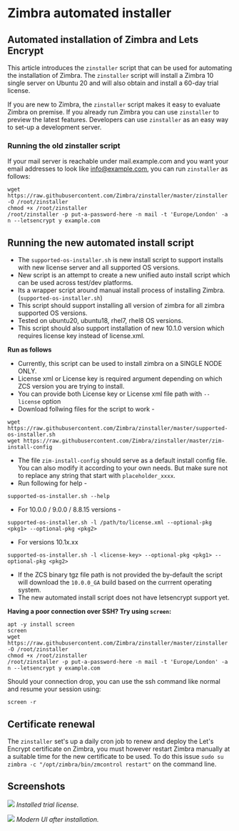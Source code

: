 # Zimbra automated installer

## Automated installation of Zimbra and Lets Encrypt

This article introduces the `zinstaller` script that can be used for automating the installation of Zimbra. The `zinstaller` script will install a Zimbra 10 single server on Ubuntu 20 and will also obtain and install a 60-day trial license.

If you are new to Zimbra, the `zinstaller` script makes it easy to evaluate Zimbra on premise. If you already run Zimbra you can use `zinstaller` to preview the latest features. Developers can use `zinstaller` as an easy way to set-up a development server.

### Running the old zinstaller script

If your mail server is reachable under mail.example.com and you want your email addresses to look like info@example.com, you can run `zinstaller` as follows:

```
wget https://raw.githubusercontent.com/Zimbra/zinstaller/master/zinstaller -O /root/zinstaller
chmod +x /root/zinstaller
/root/zinstaller -p put-a-password-here -n mail -t 'Europe/London' -a n --letsencrypt y example.com

```

## Running the new automated install script

- The `supported-os-installer.sh` is new install script to support installs with new license server and all supported OS versions.
- New script is an attempt to create a new unified auto install script which can be used across test/dev platforms.
- Its a wrapper script around manual install process of installing Zimbra. (`supported-os-installer.sh`)
- This script should support installing all version of zimbra for all zimbra supported OS versions. 
- Tested on ubuntu20, ubuntu18, rhel7, rhel8 OS versions.
- This script should also support installation of new 10.1.0 version which requires license key instead of license.xml.

**Run as follows**
- Currently, this script can be used to install zimbra on a SINGLE NODE ONLY.
- License xml or License key is required argument depending on which ZCS version you are trying to install.
- You can provide both License key or License xml file path with `--license` option
- Download follwing files for the script to work -
```
wget https://raw.githubusercontent.com/Zimbra/zinstaller/master/supported-os-installer.sh
wget https://raw.githubusercontent.com/Zimbra/zinstaller/master/zim-install-config
```
- The file `zim-install-config` should serve as a default install config file. You can also modify it according to your own needs. But make sure not to replace any string that start with `placeholder_xxxx`.
- Run following for help -
```
supported-os-installer.sh --help
```
- For 10.0.0 / 9.0.0 / 8.8.15 versions - 
```
supported-os-installer.sh -l /path/to/license.xml --optional-pkg <pkg1> --optional-pkg <pkg2>
```
- For versions 10.1x.xx
```
supported-os-installer.sh -l <license-key> --optional-pkg <pkg1> --optional-pkg <pkg2>
```
- If the ZCS binary tgz file path is not provided the by-default the script will download the `10.0.0_GA` build based on the currrent operating system.
- The new automated install script does not have letsencrypt support yet.


**Having a poor connection over SSH? Try using `screen`:**

```
apt -y install screen
screen
wget https://raw.githubusercontent.com/Zimbra/zinstaller/master/zinstaller -O /root/zinstaller
chmod +x /root/zinstaller
/root/zinstaller -p put-a-password-here -n mail -t 'Europe/London' -a n --letsencrypt y example.com
```
Should your connection drop, you can use the ssh command like normal and resume your session using:

```
screen -r
```

## Certificate renewal

The `zinstaller` set's up a daily cron job to renew and deploy the Let's Encrypt certificate on Zimbra, you must however restart Zimbra manually at a suitable time for the new certificate to be used. To do this issue `sudo su zimbra -c "/opt/zimbra/bin/zmcontrol restart"` on the command line.

## Screenshots

![](screenshots/license.png)
*Installed trial license.*

![](screenshots/ui.png)
*Modern UI after installation.*
